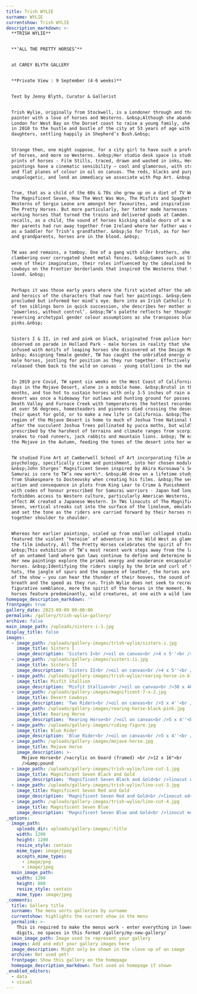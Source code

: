 ```yaml
---
title: Trish WYLIE
surname: WYLIE
currentshow: Trish WYLIE
description_markdown: >-
  **TRISH WYLIE**


  **‘ALL THE PRETTY HORSES’**


  at CAREY BLYTH GALLERY


  **Private View : 9 September (4-6 weeks)**


  Text by Jenny Blyth, Curator & Gallerist


  Trish Wylie, originally from Stockwell, is a Londoner through and through, a
  painter with a love of horses and Westerns. &nbsp;Although she abandoned
  London for West Bay on the Dorset coast to raise a young family, she returned
  in 2010 to the hustle and bustle of the city at 53 years of age with two
  daughters, settling happily in Shepherd’s Bush.&nbsp;


  Strange then, one might suppose, for a city girl to have such a profound love
  of horses, and more so Westerns. &nbsp;Her studio desk space is studded with
  prints of horses - Film Stills, traced, drawn and washed in inks… Her
  paintings have a cinematic sensibility – cool and glamorous, with strong lines
  and flat planes of colour in oil on canvas. The reds, blacks and purples are
  unapologetic, and lend an immediacy we associate with Pop Art. &nbsp;


  True, that as a child of the 60s & 70s she grew up on a diet of TV Westerns.
  The Magnificent Seven, How The West Was Won, The Misfits and Spaghetti
  Westerns of Sergio Leone are amongst her favourites, and inspiration for All
  The Pretty Horses. But more particularly, her father made harnesses for the
  working horses that turned the trains and delivered goods at Camden. &nbsp;She
  recalls, as a child, the sound of horses kicking stable doors of a morning.
  Her parents had run away together from Ireland where her father was employed
  as a Saddler for Trish’s grandfather. &nbsp;So for Trish, as for her parents
  and grandparents, horses are in the blood. &nbsp;


  TW was and remains, a tomboy. One of a gang with older brothers, she recalls
  clambering over corrugated sheet metal fences. &nbsp;Games such as Stallions
  were of their imagination, their roles influenced by the idealised heroics of
  cowboys on the Frontier borderlands that inspired the Westerns that they
  loved. &nbsp;


  Perhaps it was those early years where she first wisted after the adventure
  and heroics of the characters that now fuel her paintings. &nbsp;Gender
  precluded but informed her mind’s eye. Born into an Irish Catholic family, one
  of ten siblings born in quick succession, she describes her mother as
  ‘powerless, without control’. &nbsp;TW’s palette reflects her thoughts,
  reversing archetypal gender colour assumptions as she transposes blues with
  pinks.&nbsp;


  Sisters I & II, in red and pink on black, originated from police horses she
  observed on parade in Holland Park - male horses in reality that she has
  infused with motifs of leaping horses she discovered at the Design Museum.
  &nbsp; Assigning female gender, TW has caught the unbridled energy of young
  male horses, jostling for position as they run together. Effectively she has
  released them back to the wild on canvas - young stallions in the making.


  In 2019 pre Covid, TW spent six weeks on the West Coast of California, and ten
  days in the Mojave Desert, alone in a mobile home. &nbsp;Brutal in the summer
  months, and too hot to sustain horses with only 3-5 inches of rain a year, the
  desert was once a hideaway for outlaws and hunting ground for posses. Home to
  Death Valley and Furnace Creek with temperatures the hottest recorded on earth
  at over 56 degrees, homesteaders and pioneers died crossing the desert in
  their quest for gold, or to make a new life in California. &nbsp;The southern
  region of the Mojave Desert is home to much of Joshua Tree National Park named
  after the succulent Joshua Trees pollinated by yucca moths, but wildlife
  prescribed by the harshest of terrains and climate ranges from scorpions and
  snakes to road runners, jack rabbits and mountain lions. &nbsp; TW explored
  the Mojave in the Autumn, feeding the tones of the desert into her work.


  TW studied Fine Art at Camberwell School of Art incorporating film and
  psychology, specifically crime and punishment, into her chosen modules.
  &nbsp;John Sturges’ Magnificent Seven inspired by Akira Kurosawa’s Seven
  Samurai is core to TW’s new work\*. &nbsp;AK drew on a lifetime study of drama
  from Shakespeare to Dosteovsky when creating his films. &nbsp;The severity of
  action and consequence in plots from King Lear to Crime & Punishment resonated
  with codes of honour prescribed for Samurai warriors - Japan had long been
  forbidden access to Western culture, particularly American Westerns, so in
  effect AK created a Japanese Western. In TWs linocuts of The Magnificent
  Seven, vertical streaks cut into the surface of the linoleum, emulate the rain
  and set the tone as the riders are carried forward by their horses running
  together shoulder to shoulder.


  Whereas her earlier paintings, scaled up from smaller collaged studies,
  featured the violent ‘heroism’ of adventure in the Wild West as glamorised by
  the film industry, All The Pretty Horses celebrates the spirit of freedom.
  &nbsp;This exhibition of TW’s most recent work steps away from the lawlessness
  of an untamed land where gun laws continue to define and determine behaviour.
  Her new paintings explore the primal energy and exuberance encapsulated by the
  horses. &nbsp;Identifying the riders simply by the brim and curl of their
  hats, the jangle of spurs and the squeeze of leather, the horses are the stars
  of the show – you can hear the thunder of their hooves, the sound of their
  breath and the speed as they run. Trish Wylie does not seek to recreate
  figurative semblance, more the spirit of the horses in the moment. Rearing
  horses feature predominantly, wild creatures, at one with a wild land.
homepage_description_markdown: ''
frontpage: true
gallery_date: 2023-09-09 00:00:00
permalink: /gallery/trish-wylie-gallery/
archive: false
main_image_path: /uploads/sisters-i-1.jpg
display_title: false
images:
  - image_path: /uploads/gallery-images/trish-wylie/sisters-i.jpg
    image_title: Sisters I
    image_description: 'Sisters I<br />oil on canvas<br />4 x 5''<br />&amp;pound '
  - image_path: /uploads/gallery-images/sisters-ii.jpg
    image_title: Sisters II
    image_description: 'Sisters II<br />oil on canvas<br />4 x 5''<br />&amp;pound '
  - image_path: /uploads/gallery-images/trish-wylie/rearing-horse-in-black-and-pink.jpg
    image_title: Misfit Stallion
    image_description: 'Misfit Stallion<br />oil on canvas<br />30 x 40"<br />&amp;pound '
  - image_path: /uploads/gallery-images/magnificent-7-x-2.jpg
    image_title: Desert Cowboys
    image_description: 'Two Riders<br />oil on canvas<br />5 x 4''<br />&amp;pound '
  - image_path: /uploads/gallery-images/rearing-horse-black-pink.jpg
    image_title: Rearing Horse
    image_description: 'Rearing Horse<br />oil on canvas<br />5 x 4''<br />&amp;pound '
  - image_path: /uploads/gallery-images/riding-figure.jpg
    image_title: Blue Rider
    image_description: 'Blue Rider<br />oil on canvas<br />5 x 4''<br />&amp;pound '
  - image_path: /uploads/gallery-images/mojave-horse.jpg
    image_title: Mojave Horse
    image_description: >-
      Mojave Horse<br />acrylic on board (framed) <br />12 x 16"<br
      />&amp;pound 
  - image_path: /uploads/gallery-images/trish-wylie/lino-cut-1.jpg
    image_title: Magnificent Seven Black and Gold
    image_description: 'Magnificent Seven Black and Gold<br />linocut ed<br />cm<br />&amp;pound '
  - image_path: /uploads/gallery-images/trish-wylie/lino-cut-3.jpg
    image_title: Magnificent Seven Red and Gold
    image_description: 'Magnificent Seven Red and Gold<br />linocut ed<br />cm<br />&amp;pound '
  - image_path: /uploads/gallery-images/trish-wylie/lino-cut-4.jpg
    image_title: Magnificent Seven Blue
    image_description: 'Magnificent Seven Blue and Gold<br />linocut ed<br />cm<br />&amp;pound '
_options:
  image_path:
    uploads_dir: uploads/gallery-images/:title
    width: 1200
    height: 1200
    resize_style: contain
    mime_type: image/jpeg
    accepts_mime_types:
      - image/png
      - image/jpeg
  main_image_path:
    width: 1200
    height: 800
    resize_style: contain
    mime_type: image/jpeg
_comments:
  title: Gallery title
  surname: The menu sorts galleries by surname
  currentshow: highlights the current show in the menu
  permalink: >-
    This is required to make the menus work - enter everything in lower case, no
    digits, no spaces in this format /gallery/my-new-gallery/
  main_image_path: Image used to represent your gallery
  images: Add and edit your gallery images here
  image_description: Might only be shown in the close up of an image
  archive: Not used yet!
  frontpage: Show this gallery on the homepage
  homepage_description_markdown: Text used on homepage if shown
_enabled_editors:
  - data
  - visual
---
```

